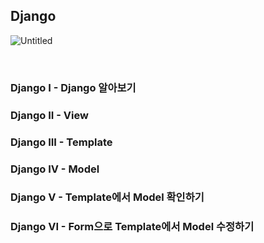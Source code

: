 ## Django

![Untitled](https://github.com/user-attachments/assets/41a112b8-3e86-4369-9cb5-c13420a9ff17)

<br>

### Django I - Django 알아보기
### Django II - View
### Django III - Template
### Django IV - Model
### Django V - Template에서 Model 확인하기
### Django VI - Form으로 Template에서 Model 수정하기